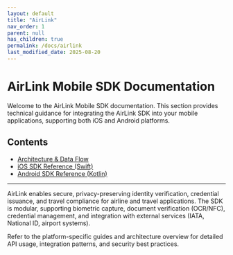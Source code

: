 ```yaml
---
layout: default
title: "AirLink"
nav_order: 1
parent: null
has_children: true
permalink: /docs/airlink
last_modified_date: 2025-08-20
---
```


# AirLink Mobile SDK Documentation

Welcome to the AirLink Mobile SDK documentation. This section provides technical guidance for integrating the AirLink SDK into your mobile applications, supporting both iOS and Android platforms.

## Contents
- [Architecture & Data Flow](./architecture.md)
- [iOS SDK Reference (Swift)](./ios-sdk.md)
- [Android SDK Reference (Kotlin)](./android-sdk.md)

---

AirLink enables secure, privacy-preserving identity verification, credential issuance, and travel compliance for airline and travel applications. The SDK is modular, supporting biometric capture, document verification (OCR/NFC), credential management, and integration with external services (IATA, National ID, airport systems).

Refer to the platform-specific guides and architecture overview for detailed API usage, integration patterns, and security best practices.
